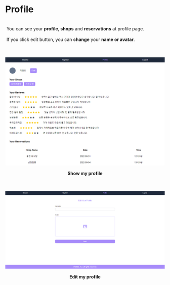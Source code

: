 # Profile

<br>
&nbsp;You can see your <b>profile, shops</b> and <b>reservations</b> at profile page.
<br><br>
&nbsp;If you click edit button, you can <b>change</b> your <b>name or avatar</b>.
<br><br><br>

![](/public/8-show-my-profile.png)

<div align="center"><b>Show my profile</b></div>
<br><br>

![](/public/9-edit-my-profile.png)

<div align="center"><b>Edit my profile</b></div> 
<br><br>
